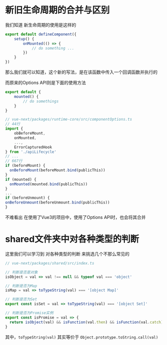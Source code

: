 
# 新旧生命周期的合并与区别

我们知道 新生命周期的使用是这样的
```js
export default defineComponent({
    setup() {
        onMounted(() => {
            // do something ...
        })
    }
})
```
那么我们就可以知道，这个新的写法，是在该函数中传入一个回调函数并执行的

而原来的Options API则是下面的使用方法
```js
export default {
    mounted() {
        // do somethings
    }
}
```

```js
// vue-next/packages/runtime-core/src/componentOptions.ts
// 44行
import {
    obBeforeMount,
    onMounted,
    ...,
    ErrorCapturedHook
} from './apiLifecycle'
// ... 
// 667行
if (beforeMount) {
  onBeforeMount(beforeMount.bind(publicThis))
}
if (mounted) {
  onMounted(mounted.bind(publicThis))
}
...
if (beforeUnmount) {
onBeforeUnmount(beforeUnmount.bind(publicThis))
}
```

不难看出 在使用了Vue3的项目中，使用了Options API时，也会将其合并



# shared文件夹中对各种类型的判断
这里我们可以学习到 对各种类型的判断
来挑选几个不那么常见的
```js
// vue-next/packages/shared/src/index.ts

// 判断是否是对象
isObject = val => val !== null && typeof val === 'object'

// 判断是否为Map
isMap = val => toTypeString(val) === '[object Map]'

// 判断是否为Set
export const isSet = val => toTypeString(val) === '[object Set]'

// 判断是否为Promise实例
export const isPromise = val => {
  return isObject(val) && isFunction(val.then) && isFunction(val.catch)
}
```
其中，`toTypeString(val)` 其实等价于 `Object.prototype.toString.call(val)`
